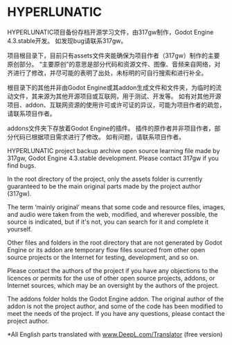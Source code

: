 # HYPERLUNATIC
HYPERLUNATIC项目备份存档开源学习文件，由317gw制作，Godot Engine 4.3.stable开发。
如发现bug请联系317gw。

项目根目录下，目前只有assets文件夹能确保为项目作者（317gw）制作的主要原创部分。
“主要原创”的意思是部分代码和资源文件、图像、音频来自网络，对齐进行了修改，并尽可能的表明了出处，未标明的可自行搜索和进行补全。

根目录下的其他并非由Godot Engine或其addon生成文件和文件夹，为临时的流动文件，其来源为其他开源项目或互联网，用于测试、开发等。
如有对其他开源项目、addon、互联网资源的使用许可或许可证的异议，可能为项目作者的疏忽，请联系项目作者。

addons文件夹下存放着Godot Engine的插件。
插件的原作者并非项目作者，部分代码已根据项目需求进行了修改。
如有问题，请联系项目作者。



HYPERLUNATIC project backup archive open source learning file made by 317gw, Godot Engine 4.3.stable development.
Please contact 317gw if you find bugs.

In the root directory of the project, 
only the assets folder is currently guaranteed to be the main original parts made by the project author (317gw).

The term ‘mainly original’ means that some code and resource files, images, and audio were taken from the web, modified, and wherever possible, 
the source is indicated, but if it's not, you can search for it and complete it yourself.

Other files and folders in the root directory that are not generated by Godot Engine or its addon are temporary flow files 
sourced from other open source projects or the Internet for testing, development, and so on.

Please contact the authors of the project if you have any objections to the licences or permits
for the use of other open source projects, addons, or Internet sources, 
which may be an oversight by the authors of the project.


The addons folder holds the Godot Engine addon.
The original author of the addon is not the project author, 
and some of the code has been modified to meet the needs of the project.
If you have any questions, please contact the project author.


*All English parts translated with www.DeepL.com/Translator (free version)